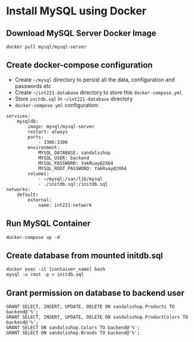 # Install MySQL using Docker

## Download MySQL Server Docker Image

```
docker pull mysql/mysql-server
```

## Create docker-compose configuration

- Create `~/mysql` directory to persist all the data, configuration and passwords etc
- Create `~/int221-database` directory to store this `docker-compose.yml`
- Store `initdb.sql` in `~/int221-database` directory
- `docker-compose.yml` configuration:

```
services:
    mysqldb:
        image: mysql/mysql-server
        restart: always
        ports:
            - 3306:3306
        environment:
            MYSQL_DATABASE: sandalsshop
            MYSQL_USER: backend
            MYSQL_PASSWORD: YakRuay@2X64
            MYSQL_ROOT_PASSWORD: YakRuay@2X64
        volumes:
            - ~/mysql:/var/lib/mysql
            - ./initdb.sql:/initdb.sql
networks:
    default:
        external:
            name: int221-network
```

## Run MySQL Container

```
docker-compose up -d
```

## Create database from mounted initdb.sql

```
docker exec -it [container_name] bash
mysql -u root -p < initdb.sql
```

## Grant permission on database to backend user

```
GRANT SELECT, INSERT, UPDATE, DELETE ON sandalsshop.Products TO backend@'%';
GRANT SELECT, INSERT, UPDATE, DELETE ON sandalsshop.ProductColors TO backend@'%';
GRANT SELECT ON sandalsshop.Colors TO backend@'%';
GRANT SELECT ON sandalsshop.Brands TO backend@'%';
```